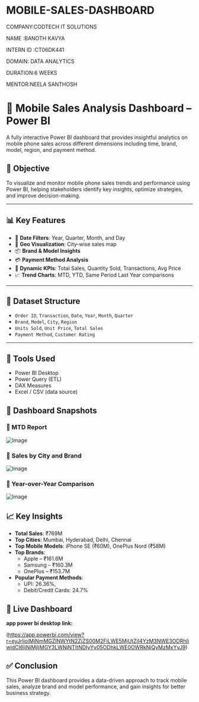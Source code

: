 # MOBILE-SALES-DASHBOARD

COMPANY:CODTECH IT SOLUTIONS

NAME :BANOTH KAVYA

INTERN ID :CT06DK441

DOMAIN: DATA ANALYTICS

DURATION:6 WEEKS

MENTOR:NEELA SANTHOSH

# 📱 Mobile Sales Analysis Dashboard – Power BI

A fully interactive Power BI dashboard that provides insightful analytics on mobile phone sales across different dimensions including time, brand, model, region, and payment method.

## 📌 Objective

To visualize and monitor mobile phone sales trends and performance using Power BI, helping stakeholders identify key insights, optimize strategies, and improve decision-making.

---

## 📊 Key Features

- 📆 **Date Filters**: Year, Quarter, Month, and Day  
- 📍 **Geo Visualization**: City-wise sales map  
- 📦 **Brand & Model Insights**  
- 💳 **Payment Method Analysis**  
- 🧮 **Dynamic KPIs**: Total Sales, Quantity Sold, Transactions, Avg Price  
- 📈 **Trend Charts**: MTD, YTD, Same Period Last Year comparisons  

---

## 📁 Dataset Structure

- `Order ID`, `Transaction`, `Date`, `Year`, `Month`, `Quarter`  
- `Brand`, `Model`, `City`, `Region`  
- `Units Sold`, `Unit Price`, `Total Sales`  
- `Payment Method`, `Customer Rating`

---

## 🧰 Tools Used

- Power BI Desktop  
- Power Query (ETL)  
- DAX Measures  
- Excel / CSV (data source)



## 📸 Dashboard Snapshots

### 🧾 MTD Report


![Image](https://github.com/user-attachments/assets/c9d44e89-4f23-472f-95c6-9e5b1ef7122c)

### 📍 Sales by City and Brand

![Image](https://github.com/user-attachments/assets/deb88032-aefc-4753-a716-26eafd9bef95)

### 📅 Year-over-Year Comparison

![Image](https://github.com/user-attachments/assets/7e8c4f2e-ab15-466d-894d-96547efb3d52)

## 📈 Key Insights

- **Total Sales**: ₹769M  
- **Top Cities**: Mumbai, Hyderabad, Delhi, Chennai  
- **Top Mobile Models**: iPhone SE (₹60M), OnePlus Nord (₹58M)  
- **Top Brands**:  
  - Apple – ₹161.6M  
  - Samsung – ₹160.3M  
  - OnePlus – ₹153.7M  
- **Popular Payment Methods**:  
  - UPI: 26.36%,  
  - Debit/Credit Cards: 24.7%  

## 🔗 Live Dashboard

**app power bi desktop link:**

(https://app.powerbi.com/view?r=eyJrIjoiMjNmMGZlNWYtN2ZjZS00M2FiLWE5MjUtZjI4YzM3NWE3ODRhIiwidCI6IjNiMjljMGY3LWNjNTItNDIyYy05ODhkLWE0OWRkNjQyMzMxYyJ9)

## ✅ Conclusion

This Power BI dashboard provides a data-driven approach to track mobile sales, analyze brand and model performance, and gain insights for better business strategy.

